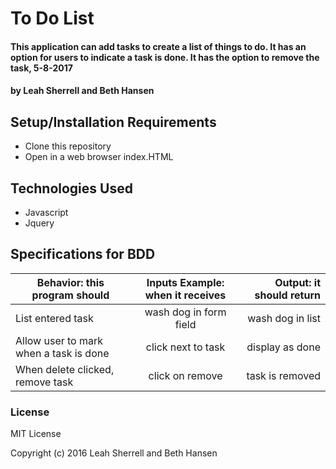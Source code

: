 # To Do List

#### This application can add tasks to create a list of things to do. It has an option for users to indicate a task is done. It has the option to remove the task, 5-8-2017

#### by Leah Sherrell and Beth Hansen

## Setup/Installation Requirements

* Clone this repository
* Open in a web browser index.HTML

## Technologies Used

* Javascript
* Jquery

## Specifications for BDD
| Behavior: this program should| Inputs Example: when it receives | Output: it should return|
|------------------|:-------------:|------:|
|List entered task|wash dog in form field|wash dog in list|
|Allow user to mark when a task is done|click next to task|display as done|
|When delete clicked, remove task|click on remove|task is removed|

### License

MIT License

Copyright (c) 2016 Leah Sherrell and Beth Hansen
